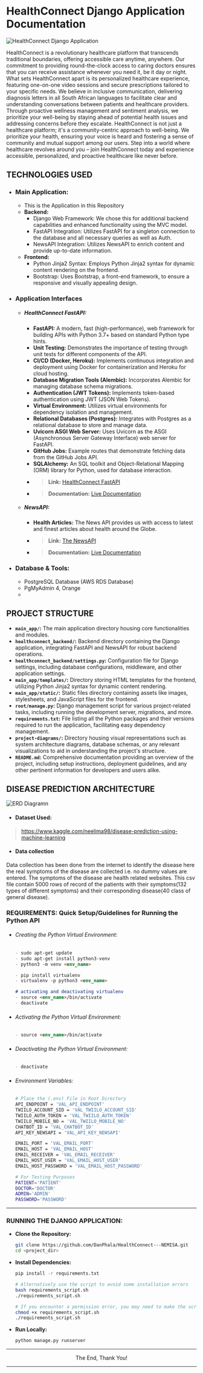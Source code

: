 # HealthConnect Django Application Documentation

![HealthConnect Django Application](./main_app/static/img/about.jpg)

HealthConnect is a revolutionary healthcare platform that transcends traditional boundaries, offering accessible care anytime, anywhere. Our commitment to providing round-the-clock access to caring doctors ensures that you can receive assistance whenever you need it, be it day or night. What sets HealthConnect apart is its personalized healthcare experience, featuring one-on-one video sessions and secure prescriptions tailored to your specific needs. We believe in inclusive communication, delivering diagnosis letters in all South African languages to facilitate clear and understanding conversations between patients and healthcare providers. Through proactive wellness management and sentiment analysis, we prioritize your well-being by staying ahead of potential health issues and addressing concerns before they escalate. HealthConnect is not just a healthcare platform; it's a community-centric approach to well-being. We prioritize your health, ensuring your voice is heard and fostering a sense of community and mutual support among our users. Step into a world where healthcare revolves around you – join HealthConnect today and experience accessible, personalized, and proactive healthcare like never before.

## TECHNOLOGIES USED
- ### Main Application:
    - This is the Application in this Repository
    - **Backend:**
        - Django Web Framework: We chose this for additional backend capabilities and enhanced functionality using the MVC model.
        - FastAPI Integration: Utilizes FastAPI for a singleton connection to the database and all necessary queries as well as Auth.
        - NewsAPI Integration: Utilizes NewsAPI to enrich content and provide up-to-date information.
    - **Frontend:**
        - Python Jinja2 Syntax: Employs Python Jinja2 syntax for dynamic content rendering on the frontend.
        - Bootstrap: Uses Bootstrap, a front-end framework, to ensure a responsive and visually appealing design.
- ### Application Interfaces
    - ##### HealthConnect FastAPI:
        - **FastAPI:** A modern, fast (high-performance), web framework for building APIs with Python 3.7+ based on standard Python type hints.
        - **Unit Testing:** Demonstrates the importance of testing through unit tests for different components of the API.
        - **CI/CD (Docker, Heroku):** Implements continuous integration and deployment using Docker for containerization and Heroku for cloud hosting.
        - **Database Migration Tools (Alembic):** Incorporates Alembic for managing database schema migrations.
        - **Authentication (JWT Tokens):** Implements token-based authentication using JWT (JSON Web Tokens).
        - **Virtual Environment:** Utilizes virtual environments for dependency isolation and management.
        - **Relational Databases (Postgres):** Integrates with Postgres as a relational database to store and manage data.
        - **Uvicorn ASGI Web Server:** Uses Uvicorn as the ASGI (Asynchronous Server Gateway Interface) web server for FastAPI.
        - **GitHub Jobs:** Example routes that demonstrate fetching data from the GitHub Jobs API.
        - **SQLAlchemy:** An SQL toolkit and Object-Relational Mapping (ORM) library for Python, used for database interaction.
        - > **Link:** [HealthConnect FastAPI](https://github.com/TebogoYungMercykay/Python_API_Development_Booth_FASTAPI)
        - > **Documentation:** [Live Documentation](https://healthconnect-python-fastapi-9b23b53a9ae4.herokuapp.com/docs)
    - ##### NewsAPI:
        - **Health Articles:** The News API provides us with access to latest and finest articles about health around the Globe.
        - > **Link:** [The NewsAPI](https://newsapi.org)
        - > **Documentation:** [Live Documentation](https://newsapi.org/docs)
- ### Database & Tools:
    - PostgreSQL Database (AWS RDS Database)
    - PgMyAdmin 4, Orange
    - 

## PROJECT STRUCTURE

- **`main_app/`:** The main application directory housing core functionalities and modules.
- **`healthconnect_backend/`:** Backend directory containing the Django application, integrating FastAPI and NewsAPI for robust backend operations.
- **`healthconnect_backend/settings.py`:** Configuration file for Django settings, including database configurations, middleware, and other application settings.
- **`main_app/templates/`:** Directory storing HTML templates for the frontend, utilizing Python Jinja2 syntax for dynamic content rendering.
- **`main_app/static/`:** Static files directory containing assets like images, stylesheets, and JavaScript files for the frontend.
- **`root/manage.py`:** Django management script for various project-related tasks, including running the development server, migrations, and more.
- **`requirements.txt`:** File listing all the Python packages and their versions required to run the application, facilitating easy dependency management.
- **`project-diagrams/`:** Directory housing visual representations such as system architecture diagrams, database schemas, or any relevant visualizations to aid in understanding the project's structure.
- **`README.md`:** Comprehensive documentation providing an overview of the project, including setup instructions, deployment guidelines, and any other pertinent information for developers and users alike.

## DISEASE PREDICTION ARCHITECTURE

![ERD Diagramn](./project-diagramns/Disease_Prediction_Diagram.png)

- #### Dataset Used:

> https://www.kaggle.com/neelima98/disease-prediction-using-machine-learning

- ####  Data collection 

Data collection has been done from the internet to identify the disease here the real symptoms of the disease are collected i.e. no dummy values are entered. The symptoms of the disease are health related websites. This csv file contain 5000 rows of record of the patients with their symptoms(132 types of different symptoms) and their corresponding disease(40 class of general disease).

### REQUIREMENTS: Quick Setup/Guidelines for Running the Python API

- ###### Creating the Python Virtual Environment:
    ```markdown
    - sudo apt-get update
    - sudo apt-get install python3-venv
    - python3 -m venv <env_name>

    - pip install virtualenv
    - virtualenv -p python3 <env_name>

    # activating and deactivating virtualenv
    - source <env_name>/bin/activate
    - deactivate
    ```

- ###### Activating the Python Virtual Environment:
    ```markdown
    - source <env_name>/bin/activate
    ```

- ###### Deactivating the Python Virtual Environment:
    ```markdown
    - deactivate
    ```

- ###### Environment Variables:
    ```bash
    # Place the (.env) File in Root Directory
    API_ENDPOINT = 'VAL_API_ENDPOINT'
    TWIILO_ACCOUNT_SID = 'VAL_TWIILO_ACCOUNT_SID'
    TWIILO_AUTH_TOKEN = 'VAL_TWIILO_AUTH_TOKEN'
    TWIILO_MOBILE_NO = 'VAL_TWIILO_MOBILE_NO'
    CHATBOT_ID = 'VAL_CHATBOT_ID'
    API_KEY_NEWSAPI = 'VAL_API_KEY_NEWSAPI'

    EMAIL_PORT = 'VAL_EMAIL_PORT'
    EMAIL_HOST = 'VAL_EMAIL_HOST'
    EMAIL_RECEIVER = 'VAL_EMAIL_RECEIVER'
    EMAIL_HOST_USER = 'VAL_EMAIL_HOST_USER'
    EMAIL_HOST_PASSWORD = 'VAL_EMAIL_HOST_PASSWORD'

    # For Testing Purposes
    PATIENT='PATIENT'
    DOCTOR='DOCTOR'
    ADMIN='ADMIN'
    PASSWORD='PASSWORD'
    ```
---

### RUNNING THE DJANGO APPLICATION:

- **Clone the Repository:**
   ```bash
   git clone https://github.com/DanPhala/HealthConnect---NEMISA.git
   cd <project_dir>
   ```

- **Install Dependencies:**
    ```bash
    pip install -r requirements.txt

    # Alternatively use the script to avoid some installation errors
    bash requirements_script.sh
    ./requirements_script.sh

    # If you encounter a permission error, you may need to make the script executable. You can do this with the following command:
    chmod +x requirements_script.sh
    ./requirements_script.sh
    ```

- **Run Locally:**
    ```markdown
    python manage.py runserver
    ```

---

<p align="center">The End, Thank You!</p>

---
